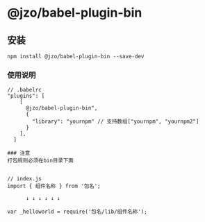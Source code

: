 # @jzo/babel-plugin-bin

## 安装
```
npm install @jzo/babel-plugin-bin --save-dev
```
### 使用说明
```
// .babelrc
"plugins": [
    [
      @jzo/babel-plugin-bin",
      {
        "library": "yournpm" // 支持数组["yournpm", "yournpm2"]
      }
    ],
  ]
  
### 注意
打包规则必须在bin目录下面  
  
  
// index.js
import { 组件名称 } from '包名';

      ↓ ↓ ↓ ↓ ↓ ↓

var _helloworld = require('包名/lib/组件名称');
```



